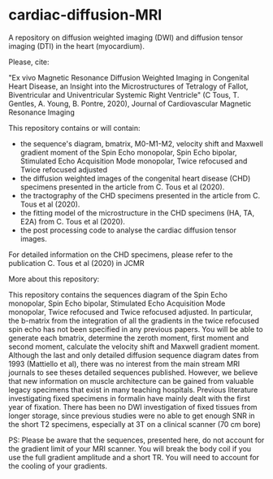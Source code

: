 # cardiac-diffusion-MRI
A repository on diffusion weighted imaging (DWI) and diffusion tensor imaging (DTI) in the heart (myocardium). 

Please, cite:

"Ex vivo Magnetic Resonance Diffusion Weighted Imaging in Congenital Heart Disease, an Insight into the Microstructures of Tetralogy of Fallot, Biventricular and Univentricular Systemic Right Ventricle" (C Tous, T. Gentles, A. Young, B. Pontre, 2020), Journal of Cardiovascular Magnetic Resonance Imaging

This repository contains or will contain:
- the sequence's diagram, bmatrix, M0-M1-M2, velocity shift and Maxwell gradient moment of the Spin Echo monopolar, Spin Echo bipolar, Stimulated Echo Acquisition Mode monopolar, Twice refocused and Twice refocused adjusted
- the diffusion weighted images of the congenital heart disease (CHD) specimens presented in the article from C. Tous et al (2020). 
- the tractography of the CHD specimens presented in the article from C. Tous et al (2020). 
- the fitting model of the microstructure in the CHD specimens (HA, TA, E2A) from C. Tous et al (2020).
- the post processing code to analyse the cardiac diffusion tensor images. 

For detailed information on the CHD specimens, please refer to the publication C. Tous et al (2020) in JCMR

More about this repository: 

This repository contains the sequences diagram of the Spin Echo monopolar, Spin Echo bipolar, Stimulated Echo Acquisition Mode monopolar, Twice refocused and Twice refocused adjusted. In particular, the b-matrix from the integration of all the gradients in the twice refocused spin echo has not been specified in any previous papers. You will be able to generate each bmatrix, determine the zeroth moment, first moment and second moment, calculate the velocity shift and Maxwell gradient moment. Although the last and only detailed diffusion sequence diagram dates from 1993 (Mattiello et al), there was no interest from the main stream MRI journals to see theses detailed sequences published. However, we believe that new information on muscle architecture can be gained from valuable legacy specimens that exist in many teaching hospitals. Previous literature investigating fixed specimens in formalin have mainly dealt with the first year of fixation. There has been no DWI investigation of fixed tissues from longer storage, since previous studies were no able to get enough SNR in the short T2 specimens, especially at 3T on a clinical scanner (70 cm bore)

PS: 
Please be aware that the sequences, presented here, do not account for the gradient limit of your MRI scanner. You will break the body coil if you use the full gradient amplitude and a short TR. You will need to account for the cooling of your gradients. 
